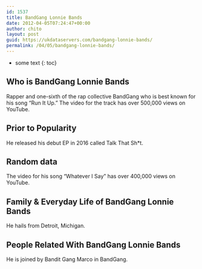 ```yaml
---
id: 1537
title: BandGang Lonnie Bands
date: 2012-04-05T07:24:47+00:00
author: chito
layout: post
guid: https://ukdataservers.com/bandgang-lonnie-bands/
permalink: /04/05/bandgang-lonnie-bands/
---
```


* some text
{: toc}


## Who is  BandGang Lonnie Bands
                  
                  
                  
Rapper and one-sixth of the rap collective BandGang who is best known for his song &#8220;Run It Up.&#8221; The video for the track has over 500,000 views on YouTube.
                  
                
                
                
## Prior to Popularity 
                  
                  
                  
He released his debut EP in 2016 called Talk That Sh*t.
                  
                
                
                
## Random data 
                  
                  
                  
The video for his song &#8220;Whatever I Say&#8221; has over 400,000 views on YouTube.
                  
                
                
                
## Family & Everyday Life of BandGang Lonnie Bands
                  
                  
                  
He hails from Detroit, Michigan. 
                  
                
                
                
## People Related With  BandGang Lonnie Bands
                  
                  
                  
He is joined by Bandit Gang Marco in BandGang.
                  
                
              
            
          
          
          
    
    
  
